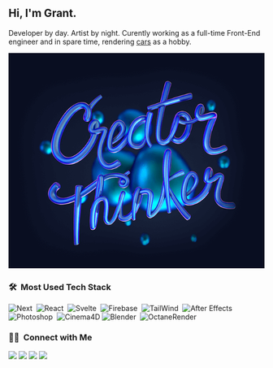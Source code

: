 ## Hi, I'm Grant.

Developer by day. Artist by night. Curently working as a full-time Front-End engineer and in spare time, rendering  [cars](https://youtube.com/grantimbo)  as a hobby.

![](https://raw.githubusercontent.com/grantimbo/grntx-nxt/master/public/imgs/home-bg-sm.png)


### 🛠 &nbsp;Most Used Tech Stack

![Next](https://img.shields.io/badge/-Next-05122A?style=flat&logo=Next.js)&nbsp;
![React](https://img.shields.io/badge/-React-05122A?style=flat&logo=react)&nbsp;
![Svelte](https://img.shields.io/badge/-Svelte-05122A?style=flat&logo=Svelte)&nbsp;
![Firebase](https://img.shields.io/badge/-Firebase-05122A?style=flat&logo=Firebase)&nbsp;
![TailWind](https://img.shields.io/badge/-Tailwind-05122A?style=flat&logo=tailwindcss)&nbsp;
![After Effects](https://img.shields.io/badge/-After&nbsp;Effects-05122A?style=flat&logo=adobe-after-effects)
![Photoshop](https://img.shields.io/badge/-Photoshop-05122A?style=flat&logo=adobe-photoshop)&nbsp;
![Cinema4D](https://img.shields.io/badge/Cinema4D-05122A?style=flat&logo=cinema4D&logoColor=b4b6bd)
![Blender](https://img.shields.io/badge/-Blender-05122A?style=flat&logo=Blender)&nbsp;
![OctaneRender](https://img.shields.io/badge/-Octane&nbsp;Render-05122A?style=flat&logo=OctaneRender)

### 🤝🏻 &nbsp;Connect with Me

<a href="https://www.grantimbo.com"><img src="https://img.shields.io/badge/-grantimbo.com-3423A6?style=flat&logo=Google-Chrome&logoColor=white"/></a>
<a href="https://youtube.com/grantimbo"><img src="https://img.shields.io/badge/@grantimbo-red?style=flat&logo=Youtube&logoColor=white"/></a>
<a href="https://linkedin.com/in/grantimbo"><img src="https://img.shields.io/badge/-Grant%20Imbo-0077B5?style=flat&logo=Linkedin&logoColor=white"/></a>
<a href="https://instagram.com/grntx"><img src="https://img.shields.io/badge/-@grntx-E4405F?style=flat&logo=Instagram&logoColor=white"/></a>